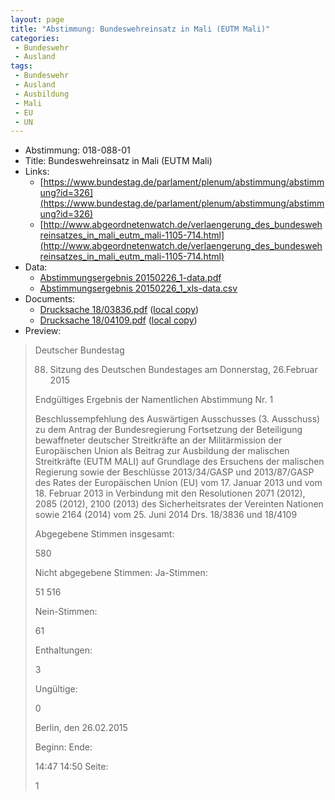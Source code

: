 ```yaml
---
layout: page
title: "Abstimmung: Bundeswehreinsatz in Mali (EUTM Mali)"
categories:
 - Bundeswehr
 - Ausland
tags:
 - Bundeswehr
 - Ausland
 - Ausbildung
 - Mali
 - EU
 - UN
---
```


* Abstimmung: 018-088-01
* Title: Bundeswehreinsatz in Mali (EUTM Mali)
* Links: 
    * [https://www.bundestag.de/parlament/plenum/abstimmung/abstimmung?id=326](https://www.bundestag.de/parlament/plenum/abstimmung/abstimmung?id=326)
    * [http://www.abgeordnetenwatch.de/verlaengerung_des_bundeswehreinsatzes_in_mali_eutm_mali-1105-714.html](http://www.abgeordnetenwatch.de/verlaengerung_des_bundeswehreinsatzes_in_mali_eutm_mali-1105-714.html)
* Data: 
    * [Abstimmungsergebnis 20150226_1-data.pdf](/res/abstimmungsliste/20150226_1-data.pdf)
    * [Abstimmungsergebnis 20150226_1_xls-data.csv](/res/abstimmungsliste/analyses/20150226_1_xls-data.csv)
* Documents: 
    * [Drucksache 18/03836.pdf](http://dip21.bundestag.de/dip21/btd/18/038/1803836.pdf) ([local copy](/res/abstimmungsdaten/018-088-01/1803836.pdf))
    * [Drucksache 18/04109.pdf](http://dip21.bundestag.de/dip21/btd/18/041/1804109.pdf) ([local copy](/res/abstimmungsdaten/018-088-01/1804109.pdf))
* Preview: 
> Deutscher Bundestag
> 
> 88. Sitzung des Deutschen Bundestages
> am Donnerstag, 26.Februar 2015
> 
> Endgültiges Ergebnis der Namentlichen Abstimmung Nr. 1
> 
> Beschlussempfehlung des Auswärtigen Ausschusses (3. Ausschuss) zu dem Antrag der
> Bundesregierung
> Fortsetzung der Beteiligung bewaffneter deutscher Streitkräfte an der Militärmission der
> Europäischen Union als Beitrag zur Ausbildung der malischen Streitkräfte (EUTM MALI)
> auf Grundlage des Ersuchens der malischen Regierung sowie der Beschlüsse
> 2013/34/GASP und 2013/87/GASP des Rates der Europäischen Union (EU) vom 17. Januar
> 2013 und vom 18. Februar 2013 in Verbindung mit den Resolutionen 2071 (2012), 2085
> (2012), 2100 (2013) des Sicherheitsrates der Vereinten Nationen sowie 2164 (2014) vom 25.
> Juni 2014
> Drs. 18/3836 und 18/4109
> 
> Abgegebene Stimmen insgesamt:
> 
> 580
> 
> Nicht abgegebene Stimmen:
> Ja-Stimmen:
> 
> 51
> 516
> 
> Nein-Stimmen:
> 
> 61
> 
> Enthaltungen:
> 
> 3
> 
> Ungültige:
> 
> 0
> 
> Berlin, den 26.02.2015
> 
> Beginn:
> Ende:
> 
> 14:47
> 14:50
> Seite:
> 
> 1
> 
> 
